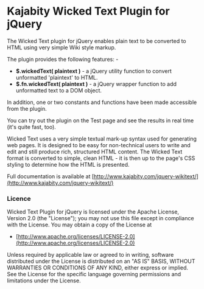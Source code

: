 # Kajabity Wicked Text Plugin for jQuery #

The Wicked Text plugin for jQuery enables plain text to be converted to HTML using very simple Wiki style markup.

The plugin provides the following features: -

*    **$.wickedText( plaintext )** - a jQuery utility function to convert unformatted 'plaintext' to HTML.
*    **$.fn.wickedText( plaintext )** - a jQuery wrapper function to add unformatted text to a DOM object.

In addition, one or two constants and functions have been made accessible from the plugin.  

You can try out the plugin on the Test page and see the results in real time (it's quite fast, too).

Wicked Text uses a very simple textual mark-up syntax used for generating web pages. It is designed to be easy for non-technical 
users to write and edit and still produce rich, structured HTML content.  The Wicked Text format is converted to simple, clean HTML - 
it is then up to the page's CSS styling to determine how the HTML is presented.

Full documentation is available at [http://www.kajabity.com/jquery-wikitext/](http://www.kajabity.com/jquery-wikitext/)

### Licence ###

Wicked Text Plugin for jQuery is licensed under the Apache License, Version 2.0 (the "License"); you may not use this file 
except in compliance with the License. You may obtain a copy of the License at

*    [http://www.apache.org/licenses/LICENSE-2.0](http://www.apache.org/licenses/LICENSE-2.0)

Unless required by applicable law or agreed to in writing, software distributed under the License is distributed on an 
"AS IS" BASIS, WITHOUT WARRANTIES OR CONDITIONS OF ANY KIND, either express or implied. See the License for the specific 
language governing permissions and limitations under the License.
